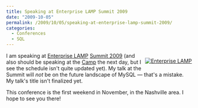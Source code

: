 ```yaml
---
title: Speaking at Enterprise LAMP Summit 2009
date: "2009-10-05"
permalink: /2009/10/05/speaking-at-enterprise-lamp-summit-2009/
categories:
  - Conferences
  - SQL
---
```

<p style="float:right">
  <a href="http://enterpriselamp.org/summit/" target="_blank"><img src="http://enterpriselamp.org/wp-content/badges/summitspeaker.jpg" alt="Enterprise LAMP" /></a>
</p>

I am speaking at [Enterprise LAMP][1] [Summit 2009][2] (and also should be speaking at the [Camp][3] the next day, but I see the schedule isn't quite updated yet). My talk at the Summit will *not* be on the future landscape of MySQL &#8212; that's a mistake. My talk's title isn't finalized yet.

This conference is the first weekend in November, in the Nashville area. I hope to see you there!

<br style="clear:both" />

 [1]: http://enterpriselamp.org/
 [2]: http://enterpriselamp.org/summit/
 [3]: http://enterpriselamp.org/camp/
